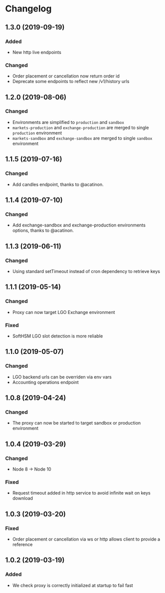 # Changelog

## 1.3.0 (2019-09-19)

### Added

- New http live endpoints

### Changed

- Order placement or cancellation now return order id
- Deprecate some endpoints to reflect new /v1/history urls

## 1.2.0 (2019-08-06)

### Changed

- Environments are simplified to `production` and `sandbox`
- `markets-production` and `exchange-production` are merged to single `production` environment
- `markets-sandbox` and `exchange-sandbox` are merged to single `sandbox` environment

## 1.1.5 (2019-07-16)

### Changed

- Add candles endpoint, thanks to @acatinon.

## 1.1.4 (2019-07-10)

### Changed

- Add exchange-sandbox and exchange-production environments options, thanks to @acatinon.

## 1.1.3 (2019-06-11)

### Changed

- Using standard setTimeout instead of cron dependency to retrieve keys

## 1.1.1 (2019-05-14)

### Changed

- Proxy can now target LGO Exchange environment

### Fixed

- SoftHSM LGO slot detection is more reliable

## 1.1.0 (2019-05-07)

### Changed

- LGO backend urls can be overriden via env vars
- Accounting operations endpoint

## 1.0.8 (2019-04-24)

### Changed

- The proxy can now be started to target sandbox or production environment

## 1.0.4 (2019-03-29)

### Changed

- Node 8 -> Node 10

### Fixed

- Request timeout added in http service to avoid infinite wait on keys download

## 1.0.3 (2019-03-20)

### Fixed

- Order placement or cancellation via ws or http allows client to provide a reference

## 1.0.2 (2019-03-19)

### Added

- We check proxy is correctly initialized at startup to fail fast
